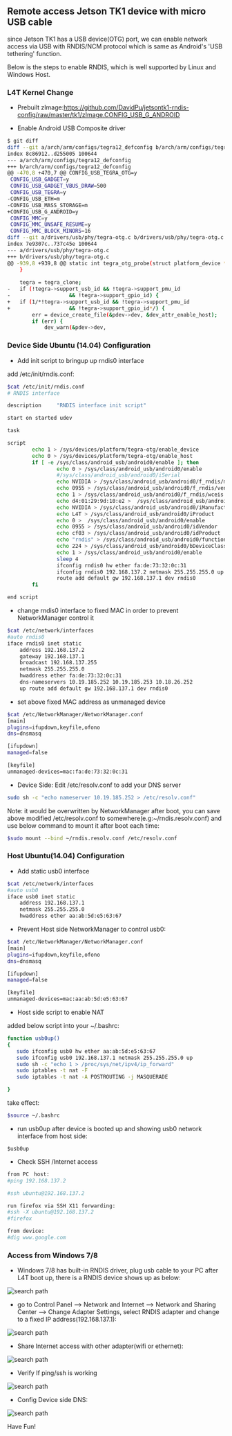 ## Remote access Jetson TK1 device with micro USB cable

since Jetson TK1 has a USB device(OTG) port, we can enable network access via USB with RNDIS/NCM protocol which is same as Android's 'USB tethering' function.

Below is the steps to enable RNDIS, which is well supported by Linux and Windows Host.


### L4T Kernel Change

* Prebuilt zImage:https://github.com/DavidPu/jetsontk1-rndis-config/raw/master/tk1/zImage.CONFIG_USB_G_ANDROID

* Enable Android USB Composite driver

```bash
$ git diff
diff --git a/arch/arm/configs/tegra12_defconfig b/arch/arm/configs/tegra12_defconfig
index 8c86912..d255005 100644
--- a/arch/arm/configs/tegra12_defconfig
+++ b/arch/arm/configs/tegra12_defconfig
@@ -470,8 +470,7 @@ CONFIG_USB_TEGRA_OTG=y
 CONFIG_USB_GADGET=y
 CONFIG_USB_GADGET_VBUS_DRAW=500
 CONFIG_USB_TEGRA=y
-CONFIG_USB_ETH=m
-CONFIG_USB_MASS_STORAGE=m
+CONFIG_USB_G_ANDROID=y
 CONFIG_MMC=y
 CONFIG_MMC_UNSAFE_RESUME=y
 CONFIG_MMC_BLOCK_MINORS=16
diff --git a/drivers/usb/phy/tegra-otg.c b/drivers/usb/phy/tegra-otg.c
index 7e9307c..737c45e 100644
--- a/drivers/usb/phy/tegra-otg.c
+++ b/drivers/usb/phy/tegra-otg.c
@@ -939,8 +939,8 @@ static int tegra_otg_probe(struct platform_device *pdev)
 	}
 
 	tegra = tegra_clone;
-	if (!tegra->support_usb_id && !tegra->support_pmu_id
-					&& !tegra->support_gpio_id) {
+	if (1/*!tegra->support_usb_id && !tegra->support_pmu_id
+					&& !tegra->support_gpio_id*/) {
 		err = device_create_file(&pdev->dev, &dev_attr_enable_host);
 		if (err) {
 			dev_warn(&pdev->dev,
```

### Device Side Ubuntu (14.04) Configuration

* Add init script to bringup up rndis0 interface

add /etc/init/rndis.conf:

```bash
$cat /etc/init/rndis.conf
# RNDIS interface

description     "RNDIS interface init script"

start on started udev

task

script
        echo 1 > /sys/devices/platform/tegra-otg/enable_device
        echo 0 > /sys/devices/platform/tegra-otg/enable_host
        if [ -e /sys/class/android_usb/android0/enable ]; then
                echo 0 > /sys/class/android_usb/android0/enable
                #/sys/class/android_usb/android0/iSerial
                echo NVIDIA > /sys/class/android_usb/android0/f_rndis/manufacturer
                echo 0955 > /sys/class/android_usb/android0/f_rndis/vendorID
                echo 1 > /sys/class/android_usb/android0/f_rndis/wceis
                echo d4:01:29:9d:10:e2 >  /sys/class/android_usb/android0/f_rndis/ethaddr
                echo NVIDIA > /sys/class/android_usb/android0/iManufacturer
                echo L4T > /sys/class/android_usb/android0/iProduct
                echo 0 >  /sys/class/android_usb/android0/enable
                echo 0955 > /sys/class/android_usb/android0/idVendor
                echo cf03 > /sys/class/android_usb/android0/idProduct
                echo "rndis" > /sys/class/android_usb/android0/functions
                echo 224 > /sys/class/android_usb/android0/bDeviceClass
                echo 1 > /sys/class/android_usb/android0/enable
                sleep 4
                ifconfig rndis0 hw ether fa:de:73:32:0c:31
                ifconfig rndis0 192.168.137.2 netmask 255.255.255.0 up
                route add default gw 192.168.137.1 dev rndis0
        fi

end script
```

* change rndis0 interface to fixed MAC in order to prevent NetworkManager control it

```bash
$cat /etc/network/interfaces
#auto rndis0
iface rndis0 inet static
    address 192.168.137.2
    gateway 192.168.137.1
    broadcast 192.168.137.255
    netmask 255.255.255.0
    hwaddress ether fa:de:73:32:0c:31
    dns-nameservers 10.19.185.252 10.19.185.253 10.18.26.252
    up route add default gw 192.168.137.1 dev rndis0
```

* set above fixed MAC address as unmanaged device
```bash
$cat /etc/NetworkManager/NetworkManager.conf
[main]
plugins=ifupdown,keyfile,ofono
dns=dnsmasq

[ifupdown]
managed=false

[keyfile]
unmanaged-devices=mac:fa:de:73:32:0c:31
```

* Device Side: Edit /etc/resolv.conf to add your DNS server

```bash
sudo sh -c "echo nameserver 10.19.185.252 > /etc/resolv.conf"

```

Note: it would be overwritten by NetworkManager after boot, you can save above modified /etc/resolv.conf to somewhere(e.g:~/rndis.resolv.conf) and use below command to mount it after boot each time:
```bash
$sudo mount --bind ~/rndis.resolv.conf /etc/resolv.conf
```

### Host Ubuntu(14.04) Configuration

* Add static usb0 interface

```bash
$cat /etc/network/interfaces
#auto usb0
iface usb0 inet static
    address 192.168.137.1
    netmask 255.255.255.0
    hwaddress ether aa:ab:5d:e5:63:67
```

* Prevent Host side NetworkManager to control usb0:
```bash
$cat /etc/NetworkManager/NetworkManager.conf
[main]
plugins=ifupdown,keyfile,ofono
dns=dnsmasq

[ifupdown]
managed=false

[keyfile]
unmanaged-devices=mac:aa:ab:5d:e5:63:67
```

* Host side script to enable NAT

added below script into your ~/.bashrc:
```bash
function usb0up()
{
   sudo ifconfig usb0 hw ether aa:ab:5d:e5:63:67
   sudo ifconfig usb0 192.168.137.1 netmask 255.255.255.0 up
   sudo sh -c "echo 1 > /proc/sys/net/ipv4/ip_forward"
   sudo iptables -t nat -F
   sudo iptables -t nat -A POSTROUTING -j MASQUERADE

}
```

take effect:
```bash
$source ~/.bashrc 
```

* run usb0up after device is booted up and showing usb0 network interface from host side:
```
$usb0up
```

* Check SSH /Internet access
```bash
from PC　host:
#ping 192.168.137.2

#ssh ubuntu@192.168.137.2

run firefox via SSH X11 forwarding:
#ssh -X ubuntu@192.168.137.2
#firefox

from device:
#dig www.google.com

```

### Access from Windows 7/8

* Windows 7/8 has built-in RNDIS driver, plug usb cable to your PC after L4T boot up, there is a RNDIS device shows up as below:

![search path](host-win7/win_devmgr.png?raw=true)


* go to Control Panel --> Network and Internet --> Network and Sharing Center --> Change Adapter Settings, select RNDIS adapter and change to a fixed IP address(192.168.137.1):

![search path](host-win7/win_rndis_adapter_fixip.png?raw=true)

* Share Internet access with other adapter(wifi or ethernet):

![search path](host-win7/win_rndis_share_eth.png?raw=true)


* Verify If ping/ssh is working

![search path](host-win7/ping_putty.png?raw=true)

* Config Device side DNS:

![search path](host-win7/l4t_dns.png?raw=true)

Have Fun!

